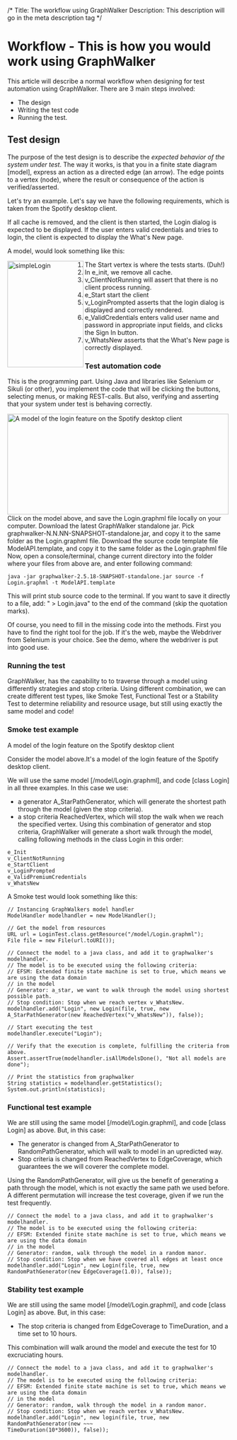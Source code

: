 /*
Title: The workflow using GraphWalker
Description: This description will go in the meta description tag
*/

# Workflow - This is how you would work using GraphWalker
This article will describe a normal workflow when designing for test automation using GraphWalker. There are 3 main steps involved:

* The design
* Writing the test code
* Running the test. 

## Test design
The purpose of the test design is to describe the *expected behavior of the system under test*. The way it works, is that you in a finite state diagram [model], express an action as a directed edge (an arrow). The edge points to a vertex (node), where the result or consequence of the action is verified/asserted.

Let's try an example. Let's say we have the following requirements, which is taken from the Spotify desktop client.

If all cache is removed, and the client is then started, the Login dialog is expected to be displayed. If the user enters valid credentials and tries to login, the client is expected to display the What's New page.

A model, would look something like this:

<a href="http://www.flickr.com/photos/36681632@N00/8380189446/" title="simpleLogin by kristian_karl, on Flickr"><img alt="simpleLogin" height="240" src="http://farm9.staticflickr.com/8213/8380189446_8dc6a91076_m.jpg" width="172" align="left"></a>

1. The Start vertex is where the tests starts. (Duh!)
2. In e_init, we remove all cache.
3. v_ClientNotRunning will assert that there is no client process running.
4. e_Start start the client
5. v_LoginPrompted asserts that the login dialog is displayed and correctly rendered.
6. e_ValidCredentials enters valid user name and password in appropriate input fields, and clicks the Sign In button.
7. v_WhatsNew asserts that the What's New page is correctly displayed.

### Test automation code
This is the programming part. Using Java  and libraries like Selenium or Sikuli (or other), you implement the code that will be clicking the buttons, selecting menus, or making REST-calls. But also, verifying and asserting that your system under test is behaving correctly.

<img alt="A model of the login feature on the Spotify desktop client" src="http://farm9.staticflickr.com/8507/8367918574_75c29a2a78.jpg" style="width: 500px; height: 227px;" align="left">

Click on the model above, and save the Login.graphml file locally on your computer.
Download the latest GraphWalker standalone jar. Pick graphwalker-N.N.NN-SNAPSHOT-standalone.jar, and copy it to the same folder as the Login.graphml file.
Download the source code template file ModelAPI.template, and copy it to the same folder as the Login.graphml file
Now, open a console/terminal, change current directory into the folder where your files from above are, and enter following command:

~~~
java -jar graphwalker-2.5.18-SNAPSHOT-standalone.jar source -f Login.graphml -t ModelAPI.template
~~~

This will print stub source code to the terminal. If you want to save it directly to a file, add: " > Login.java" to the end of the command (skip the quotation marks).

Of course, you need to fill in the missing code into the methods. First you have to find the right tool for the job. If it's the web, maybe the Webdriver from Selenium is your choice.  See the demo, where the webdriver is put into good use.

### Running the test
GraphWalker, has the capability to to traverse through a model using differently strategies and stop criteria. Using different combination, we can create different test types, like Smoke Test, Functional Test or a Stability Test to determine reliability and resource usage, but still using exactly the same model and code!

### Smoke test example
A model of the login feature on the Spotify desktop client

Consider the model above.It's a model of the login feature of the Spotify desktop client. 

We will use the same model [/model/Login.graphml], and code [class Login]  in all three examples. In this case we use:

* a generator A_StarPathGenerator, which will generate the shortest path through the model (given the stop criteria).
* a stop criteria ReachedVertex, which will stop the walk when we reach the specified vertex.
Using this combination of generator and stop criteria, GraphWalker will generate a short walk through the model, calling following methods in the class Login in this order:

~~~
e_Init
v_ClientNotRunning
e_StartClient
v_LoginPrompted
e_ValidPremiumCredentials
v_WhatsNew
~~~

A Smoke test would look something like this:

~~~
// Instancing GraphWalkers model handler
ModelHandler modelhandler = new ModelHandler();
    
// Get the model from resources
URL url = LoginTest.class.getResource("/model/Login.graphml");
File file = new File(url.toURI());
 
// Connect the model to a java class, and add it to graphwalker's modelhandler.
// The model is to be executed using the following criteria:
// EFSM: Extended finite state machine is set to true, which means we are using the data domain
// in the model
// Generator: a_star, we want to walk through the model using shortest possible path.
// Stop condition: Stop when we reach vertex v_WhatsNew.
modelhandler.add("Login", new Login(file, true, new A_StarPathGenerator(new ReachedVertex("v_WhatsNew")), false));
 
// Start executing the test
modelhandler.execute("Login");
 
// Verify that the execution is complete, fulfilling the criteria from above.
Assert.assertTrue(modelhandler.isAllModelsDone(), "Not all models are done");
 
// Print the statistics from graphwalker
String statistics = modelhandler.getStatistics();
System.out.println(statistics);
~~~
 
### Functional test example
We are still using the same model [/model/Login.graphml], and code [class Login] as above. But, in this case:

* The generator is changed from A_StarPathGenerator to RandomPathGenerator, which will walk to model in an upredicted way.
* Stop criteria is changed from ReachedVertex to EdgeCoverage, which guarantees the we will coverer the complete model.

Using the RandomPathGenerator, will give us the benefit of generating a path through the model, which is not exactly the same path we used before. A different permutation will increase the test coverage, given if we run the test frequently.

~~~
// Connect the model to a java class, and add it to graphwalker's modelhandler.
// The model is to be executed using the following criteria:
// EFSM: Extended finite state machine is set to true, which means we are using the data domain
// in the model
// Generator: random, walk through the model in a random manor.
// Stop condition: Stop when we have covered all edges at least once
modelhandler.add("Login", new Login(file, true, new RandomPathGenerator(new EdgeCoverage(1.0)), false));
~~~

### Stability test example
We are still using the same model [/model/Login.graphml], and code [class Login] as above. But, in this case:

* The stop criteria is changed from EdgeCoverage to TimeDuration, and a time set to 10 hours.

This combination will walk around the model and execute the test for 10 excruciating hours.

~~~
// Connect the model to a java class, and add it to graphwalker's modelhandler.
// The model is to be executed using the following criteria:
// EFSM: Extended finite state machine is set to true, which means we are using the data domain
// in the model
// Generator: random, walk through the model in a random manor.
// Stop condition: Stop when we reach vertex v_WhatsNew.
modelhandler.add("Login", new login(file, true, new RandomPathGenerator(new ~~~
TimeDuration(10*3600)), false));
~~~
